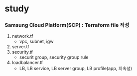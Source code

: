 # study

### Samsung Cloud Platform(SCP) : Terraform file 작성

1. network.tf
   - vpc, subnet, igw
2. server.tf
3. security.tf
   - securit group, security group rule
4. loadbalancer.tf
   - LB, LB service, LB server group, LB profile(app, 지속성)

